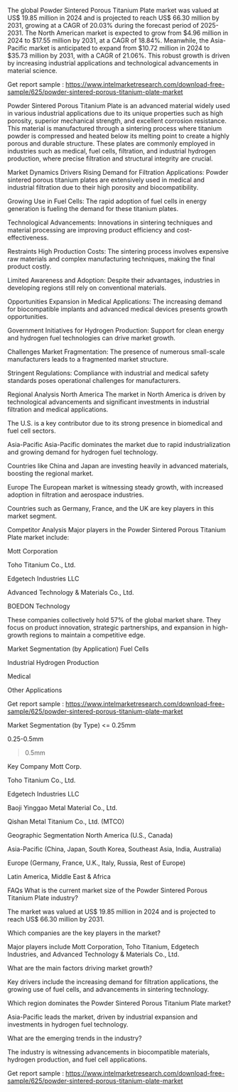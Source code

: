 The global Powder Sintered Porous Titanium Plate market was valued at US$ 19.85 million in 2024 and is projected to reach US$ 66.30 million by 2031, growing at a CAGR of 20.03% during the forecast period of 2025-2031. The North American market is expected to grow from $4.96 million in 2024 to $17.55 million by 2031, at a CAGR of 18.84%. Meanwhile, the Asia-Pacific market is anticipated to expand from $10.72 million in 2024 to $35.73 million by 2031, with a CAGR of 21.06%. This robust growth is driven by increasing industrial applications and technological advancements in material science.

Get report sample :   https://www.intelmarketresearch.com/download-free-sample/625/powder-sintered-porous-titanium-plate-market

Powder Sintered Porous Titanium Plate is an advanced material widely used in various industrial applications due to its unique properties such as high porosity, superior mechanical strength, and excellent corrosion resistance. This material is manufactured through a sintering process where titanium powder is compressed and heated below its melting point to create a highly porous and durable structure. These plates are commonly employed in industries such as medical, fuel cells, filtration, and industrial hydrogen production, where precise filtration and structural integrity are crucial.

Market Dynamics
Drivers
Rising Demand for Filtration Applications: Powder sintered porous titanium plates are extensively used in medical and industrial filtration due to their high porosity and biocompatibility.

Growing Use in Fuel Cells: The rapid adoption of fuel cells in energy generation is fueling the demand for these titanium plates.

Technological Advancements: Innovations in sintering techniques and material processing are improving product efficiency and cost-effectiveness.

Restraints
High Production Costs: The sintering process involves expensive raw materials and complex manufacturing techniques, making the final product costly.

Limited Awareness and Adoption: Despite their advantages, industries in developing regions still rely on conventional materials.

Opportunities
Expansion in Medical Applications: The increasing demand for biocompatible implants and advanced medical devices presents growth opportunities.

Government Initiatives for Hydrogen Production: Support for clean energy and hydrogen fuel technologies can drive market growth.

Challenges
Market Fragmentation: The presence of numerous small-scale manufacturers leads to a fragmented market structure.

Stringent Regulations: Compliance with industrial and medical safety standards poses operational challenges for manufacturers.

Regional Analysis
North America
The market in North America is driven by technological advancements and significant investments in industrial filtration and medical applications.

The U.S. is a key contributor due to its strong presence in biomedical and fuel cell sectors.

Asia-Pacific
Asia-Pacific dominates the market due to rapid industrialization and growing demand for hydrogen fuel technology.

Countries like China and Japan are investing heavily in advanced materials, boosting the regional market.

Europe
The European market is witnessing steady growth, with increased adoption in filtration and aerospace industries.

Countries such as Germany, France, and the UK are key players in this market segment.

Competitor Analysis
Major players in the Powder Sintered Porous Titanium Plate market include:

Mott Corporation

Toho Titanium Co., Ltd.

Edgetech Industries LLC

Advanced Technology & Materials Co., Ltd.

BOEDON Technology

These companies collectively hold 57% of the global market share. They focus on product innovation, strategic partnerships, and expansion in high-growth regions to maintain a competitive edge.

Market Segmentation (by Application)
Fuel Cells

Industrial Hydrogen Production

Medical

Other Applications

Get report sample :   https://www.intelmarketresearch.com/download-free-sample/625/powder-sintered-porous-titanium-plate-market

Market Segmentation (by Type)
<= 0.25mm

0.25-0.5mm

>0.5mm

Key Company
Mott Corp.

Toho Titanium Co., Ltd.

Edgetech Industries LLC

Baoji Yinggao Metal Material Co., Ltd.

Qishan Metal Titanium Co., Ltd. (MTCO)

Geographic Segmentation
North America (U.S., Canada)

Asia-Pacific (China, Japan, South Korea, Southeast Asia, India, Australia)

Europe (Germany, France, U.K., Italy, Russia, Rest of Europe)

Latin America, Middle East & Africa

FAQs
What is the current market size of the Powder Sintered Porous Titanium Plate industry?

The market was valued at US$ 19.85 million in 2024 and is projected to reach US$ 66.30 million by 2031.

Which companies are the key players in the market?

Major players include Mott Corporation, Toho Titanium, Edgetech Industries, and Advanced Technology & Materials Co., Ltd.

What are the main factors driving market growth?

Key drivers include the increasing demand for filtration applications, the growing use of fuel cells, and advancements in sintering technology.

Which region dominates the Powder Sintered Porous Titanium Plate market?

Asia-Pacific leads the market, driven by industrial expansion and investments in hydrogen fuel technology.

What are the emerging trends in the industry?

The industry is witnessing advancements in biocompatible materials, hydrogen production, and fuel cell applications.

Get report sample :   https://www.intelmarketresearch.com/download-free-sample/625/powder-sintered-porous-titanium-plate-market
